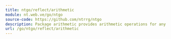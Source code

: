 ```yaml
---
title: ntgo/reflect/arithmetic
module: nt.web.ve/go/ntgo
source-code: https://github.com/ntrrg/ntgo
description: Package arithmetic provides arithmetic operations for any type.
url: /go/ntgo/reflect/arithmetic
---
```

